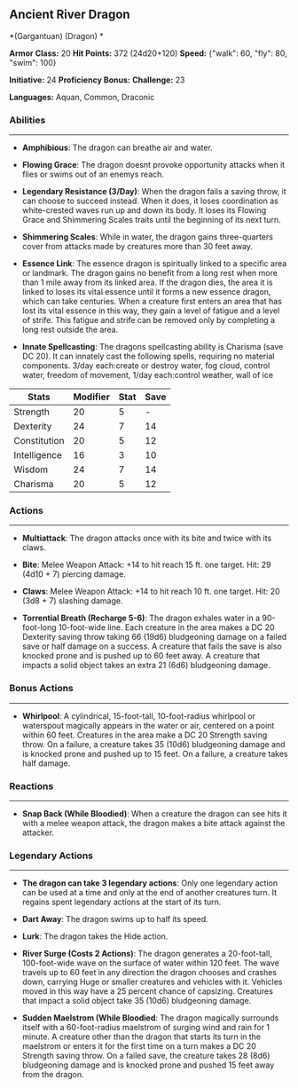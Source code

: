 ## Ancient River Dragon
*(Gargantuan) (Dragon) *

**Armor Class:** 20
**Hit Points:** 372 (24d20+120)
**Speed:** {"walk": 60, "fly": 80, "swim": 100}

**Initiative:** 24
**Proficiency Bonus:**
**Challenge:** 23

**Languages:** Aquan, Common, Draconic

### Abilities
 --- 
- **Amphibious**: The dragon can breathe air and water.

- **Flowing Grace**: The dragon doesnt provoke opportunity attacks when it flies or swims out of an enemys reach.

- **Legendary Resistance (3/Day)**: When the dragon fails a saving throw, it can choose to succeed instead. When it does, it loses coordination as white-crested waves run up and down its body. It loses its Flowing Grace and Shimmering Scales traits until the beginning of its next turn.

- **Shimmering Scales**: While in water, the dragon gains three-quarters cover from attacks made by creatures more than 30 feet away.

- **Essence Link**: The essence dragon is spiritually linked to a specific area or landmark. The dragon gains no benefit from a long rest when more than 1 mile away from its linked area. If the dragon dies, the area it is linked to loses its vital essence until it forms a new essence dragon, which can take centuries. When a creature first enters an area that has lost its vital essence in this way, they gain a level of fatigue and a level of strife. This fatigue and strife can be removed only by completing a long rest outside the area.

- **Innate Spellcasting**: The dragons spellcasting ability is Charisma (save DC 20). It can innately cast the following spells, requiring no material components. 3/day each:create or destroy water, fog cloud, control water, freedom of movement,  1/day each:control weather, wall of ice



| Stats | Modifier | Stat | Save
| ---- | ---- | ---- | ---- |
| Strength | 20 | 5 | - |
| Dexterity | 24 | 7 | 14 |
| Constitution | 20 | 5 | 12 |
| Intelligence | 16 | 3 | 10 |
| Wisdom | 24 | 7 | 14 |
| Charisma | 20 | 5 | 12 |

### Actions
 --- 
- **Multiattack**: The dragon attacks once with its bite and twice with its claws.

- **Bite**: Melee Weapon Attack: +14 to hit  reach 15 ft.  one target. Hit: 29 (4d10 + 7) piercing damage.

- **Claws**: Melee Weapon Attack: +14 to hit  reach 10 ft.  one target. Hit: 20 (3d8 + 7) slashing damage.

- **Torrential Breath (Recharge 5-6)**: The dragon exhales water in a 90-foot-long  10-foot-wide line. Each creature in the area makes a DC 20 Dexterity saving throw  taking 66 (19d6) bludgeoning damage on a failed save or half damage on a success. A creature that fails the save is also knocked prone and is pushed up to 60 feet away. A creature that impacts a solid object takes an extra 21 (6d6) bludgeoning damage.

### Bonus Actions
 --- 
- **Whirlpool**: A cylindrical, 15-foot-tall, 10-foot-radius whirlpool or waterspout magically appears in the water or air, centered on a point within 60 feet. Creatures in the area make a DC 20 Strength saving throw. On a failure, a creature takes 35 (10d6) bludgeoning damage and is knocked prone and pushed up to 15 feet. On a failure, a creature takes half damage.

### Reactions
 --- 
- **Snap Back (While Bloodied)**: When a creature the dragon can see hits it with a melee weapon attack, the dragon makes a bite attack against the attacker.

### Legendary Actions
 --- 
- **The dragon can take 3 legendary actions**: Only one legendary action can be used at a time and only at the end of another creatures turn. It regains spent legendary actions at the start of its turn.

- **Dart Away**: The dragon swims up to half its speed.

- **Lurk**: The dragon takes the Hide action.

- **River Surge (Costs 2 Actions)**: The dragon generates a 20-foot-tall, 100-foot-wide wave on the surface of water within 120 feet. The wave travels up to 60 feet in any direction the dragon chooses and crashes down, carrying Huge or smaller creatures and vehicles with it. Vehicles moved in this way have a 25 percent chance of capsizing. Creatures that impact a solid object take 35 (10d6) bludgeoning damage.

- **Sudden Maelstrom (While Bloodied**: The dragon magically surrounds itself with a 60-foot-radius maelstrom of surging wind and rain for 1 minute. A creature other than the dragon that starts its turn in the maelstrom or enters it for the first time on a turn makes a DC 20 Strength saving throw. On a failed save, the creature takes 28 (8d6) bludgeoning damage and is knocked prone and pushed 15 feet away from the dragon.

